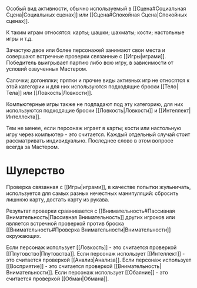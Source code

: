 Особый вид активности, обычно используемый в [[Сцена#Социальная Сцена|Социальных сценах]] или [[Сцена#Спокойная Сцена|Спокойных сценах]].

К таким играм относятся: карты; шашки; шахматы; кости; настольные игры и т.д. 

Зачастую двое или более персонажей занимают свои места и совершают встречные проверки связанные с [[Игры|играми]]. Победитель выигрывает партию либо всю игру, в зависимости от условий озвученных Мастером.

Салочки; догонялки; прятки и прочие виды активных игр не относятся к этой категории и для них используются подходящие броски [[Тело|Тела]] или [[Ловкость|Ловкости]]. 

Компьютерные игры также не подпадают под эту категорию, для них используются подходящие броски [[Ловкость|Ловкости]] и [[Интеллект|Интеллекта]]. 

Тем не менее, если персонаж играет в карты; кости или настольную игру через компьютер  - это считается. Каждый отдельный случай стоит рассматривать индивидуально. Последнее слово в этом вопросе всегда за Мастером. 

# Шулерство

Проверка связанная с [[Игры|играми]], в качестве попытки жульничать, используется для самых разных нечестных манипуляций: сбросить лишнюю карту, достать карту из рукава. 

Результат проверки сравнивается с [[Внимательность#Пассивная Внимательность|Пассивная Внимательность]] других игроков или является встречной проверкой против броска [[Внимательность#Проверка Внимательности|Внимательности]] окружающих. 

Если персонаж использует [[Ловкость]] - это считается проверкой [[Плутовство|Плутовства]].
Если персонаж использует [[Интеллект]] - это считается проверкой [[Анализ|Анализа]].
Если персонаж использует [[Восприятие]] - это считается проверкой [[Внимательность|Внимательности]].
Если персонаж использует [[Обаяние]] - это считается проверкой [[Обман|Обмана]]. 

